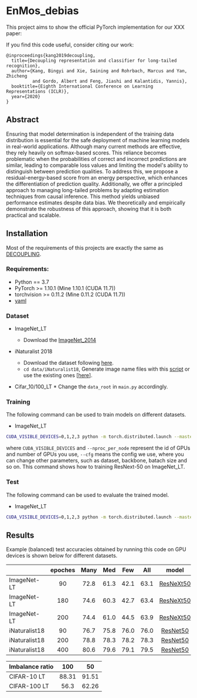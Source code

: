 # EnMos_debias

This project aims to show the official PyTorch implementation for our XXX paper:


If you find this code useful, consider citing our work:
```
@inproceedings{kang2019decoupling,
  title={Decoupling representation and classifier for long-tailed recognition},
  author={Kang, Bingyi and Xie, Saining and Rohrbach, Marcus and Yan, Zhicheng
          and Gordo, Albert and Feng, Jiashi and Kalantidis, Yannis},
  booktitle={Eighth International Conference on Learning Representations (ICLR)},
  year={2020}
}
```

## Abstract

Ensuring that model determination is independent of the training data distribution is essential for the safe deployment of machine learning models in real-world applications. Although many current methods are effective, they rely heavily on softmax-based scores. This reliance becomes problematic when the probabilities of correct and incorrect predictions are similar, leading to comparable loss values and limiting the model's ability to distinguish between prediction qualities. To address this, we propose a residual-energy-based score from an energy perspective, which enhances the differentiation of prediction quality. Additionally, we offer a principled approach to managing long-tailed problems by adapting estimation techniques from causal inference. This method yields unbiased performance estimates despite data bias. We theoretically and empirically demonstrate the robustness of this approach, showing that it is both practical and scalable.

## Installation
Most of the requirements of this projects are exactly the same as [DECOUPLING](https://github.com/facebookresearch/classifier-balancing).
### Requirements:
- Python == 3.7
- PyTorch >= 1.10.1 (Mine 1.10.1 (CUDA 11.7))
- torchvision >= 0.11.2 (Mine 0.11.2 (CUDA 11.7))
- [yaml](https://pyyaml.org/wiki/PyYAMLDocumentation)


### Dataset
- ImageNet_LT
  * Download the [ImageNet_2014](http://image-net.org/index)

- iNaturalist 2018

  * Download the dataset following [here](https://github.com/visipedia/inat_comp/tree/master/2018).
  * `cd data/iNaturalist18`, Generate image name files with this [script](data/iNaturalist18/gen_lists.py) or use the existing ones [[here](data/iNaturalist18)].

- Cifar_10/100_LT
  * 
Change the `data_root` in `main.py` accordingly.
  
### Training
The following command can be used to train models on different datasets.
- ImageNet_LT
```bash
CUDA_VISIBLE_DEVICES=0,1,2,3 python -m torch.distributed.launch --master_port 10001 --nproc_per_node=4 main.py --cfg ./config/ImageNet_LT/EnDebias_debias.yaml
```
where ```CUDA_VISIBLE_DEVICES``` and ```--nproc_per_node``` represent the id of GPUs and number of GPUs you use, ```--cfg``` means the config we use, where you can change other parameters, such as dataset, backbone, batach size and so on. This command shows how to training ResNext-50 on ImageNet_LT. 

### Test
The following command can be used to evaluate the trained model.
- ImageNet_LT
```bash
CUDA_VISIBLE_DEVICES=0,1,2,3 python -m torch.distributed.launch --master_port 10001 --nproc_per_node=4 main.py --cfg ./config/ImageNet_LT/EnDebias_debias.yaml --test
```

## Results

Example (balanced) test accuracies obtained by running this code on GPU devices is shown below for different datasets.

<center>

|              | epoches |  Many  |  Med   |  Few  | All  |                                              model                                               |  log   |
|:-------------|:-------:|:------:|:------:|:-----:|:----:|:------------------------------------------------------------------------------------------------:|:------:|
| ImageNet-LT  |   90    |  72.8  |  61.3  | 42.1  | 63.1 |[ResNeXt50](https://drive.google.com/file/d/1o4B2lHeJZ1NtGYlF6fTexaqWsjSBF-LZ/view?usp=drive_link)|[link](https://drive.google.com/file/d/1OtRqfC1zM-lFeGzHFzARY4WzCT9I77-T/view?usp=drive_link)|
| ImageNet-LT  |   180   |  74.6  |  60.3  | 42.7  | 63.4 |[ResNeXt50](https://drive.google.com/file/d/1wBJ_S6O7dLcAVWDLa_Tf2ZyWs5zPx235/view?usp=drive_link)|[link](https://drive.google.com/file/d/1KCxsNSWXEgMbVRHSNROOxu93FGfZFJxa/view?usp=drive_link)|
| ImageNet-LT  |   200   |  74.4  |  61.0  | 44.5  | 63.9 |[ResNeXt50](https://drive.google.com/file/d/1JAxJRiPXUSdOEWV-O4xuv2EsuBvbFxsc/view?usp=drive_link)|[link](https://drive.google.com/file/d/1XFw7-4JA2ZkCQU14SqYZMtIz5L9r6-Va/view?usp=drive_link)|
| iNaturalist18 |   90    |  76.7  |  75.8  | 76.0  | 76.0 |[ResNet50](https://drive.google.com/file/d/1cGAAN6qAfyF0BUHfQzP3GT3gRUEmJOOo/view?usp=drive_link) |[link](https://drive.google.com/file/d/1jkaesSWYYZHNEkJsYYj7Irg4VeZv8wsT/view?usp=drive_link)|
| iNaturalist18 |   200   |  78.8  |  78.3  | 78.2  | 78.3 |[ResNet50](https://drive.google.com/file/d/1G1hBGA9vKxEJWGYdhtZW_4oKDgo7srdR/view?usp=drive_link) |[link](https://drive.google.com/file/d/1htAX9qvNFXOPJMuB_i07aIwdnYxCH8c0/view?usp=drive_link)|
| iNaturalist18 |   400   | 80.6   | 79.6   | 79.1  | 79.5 |[ResNet50](https://drive.google.com/file/d/1pzc5quKj15hDhSfOTSB2XUuAWmRE2nAc/view?usp=drive_link) |[link](https://drive.google.com/file/d/1AGmAtCaVnWoYUBiHBSFpVKLzoWdEYFVW/view?usp=drive_link)|

</center>



<center>

| Imbalance ratio |  100  |  50   | 
|:----------------|:-----:|:-----:|
| CIFAR-10 LT     | 88.31 | 91.51 |   
| CIFAR-100 LT    | 56.3  | 62.26 |   

</center>

